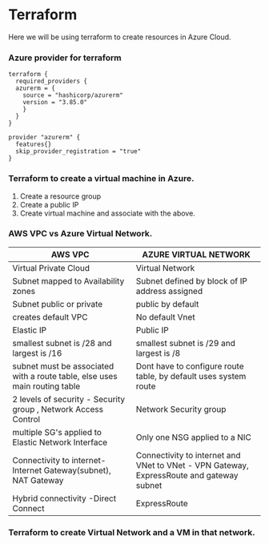 
# Terraform

Here we will be using terraform to create resources in Azure Cloud.

### Azure provider for terraform

    terraform {
      required_providers {
      azurerm = {
        source = "hashicorp/azurerm"
        version = "3.85.0"
        }
      }
    }

    provider "azurerm" {
      features{}
      skip_provider_registration = "true"
    }

### Terraform to create a virtual machine in Azure.

1. Create a resource group
2. Create a public IP
3. Create virtual machine and associate with the above.

### AWS VPC vs Azure Virtual Network.

|AWS VPC| AZURE VIRTUAL NETWORK|
|-------|----------------------|
| Virtual Private Cloud   | Virtual Network|
| Subnet mapped to Availability zones | Subnet defined by block of IP address assigned|
|Subnet public or private | public by default|
| creates default VPC| No default Vnet|
| Elastic IP | Public IP|
|smallest subnet is /28 and largest is /16|smallest subnet is /29 and largest is /8|
|subnet must be associated with a route table, else uses main routing table| Dont have to configure route table, by default uses system route|
| 2 levels of security - Security group , Network Access Control | Network Security group|
| multiple SG's applied to Elastic Network Interface| Only one NSG applied to a NIC|
|Connectivity to internet-Internet Gateway(subnet), NAT Gateway| Connectivity to internet and VNet to VNet - VPN Gateway, ExpressRoute and gateway subnet|
|Hybrid connectivity -Direct Connect| ExpressRoute |


### Terraform to create Virtual Network and a VM in that network.






